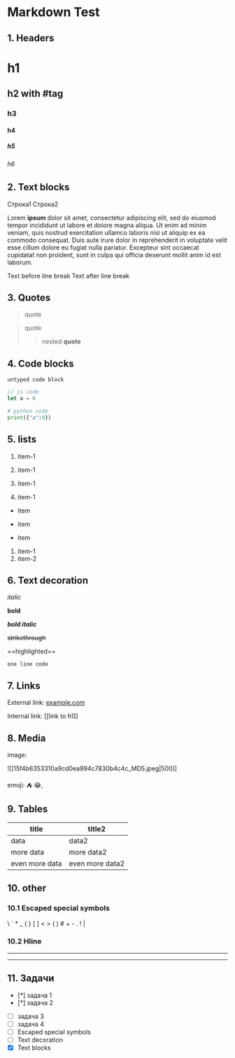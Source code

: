 # Markdown Test

## 1. Headers

# h1
## h2 with #tag
### h3
#### h4
##### h5
###### h6

## 2. Text blocks

Строка1
Строка2

Lorem **ipsum** dolor sit amet, consectetur adipiscing elit, sed do eiusmod tempor incididunt ut labore et dolore magna aliqua. Ut enim ad minim veniam, quis nostrud exercitation ullamco laboris nisi ut aliquip ex ea commodo consequat.
Duis aute irure dolor in reprehenderit in voluptate velit esse cillum dolore eu fugiat nulla pariatur. Excepteur sint occaecat cupidatat non proident, sunt in culpa qui officia deserunt mollit anim id est laborum.

Text before line break
Text after line break

## 3. Quotes

> quote

>quote
>> nested **quote**

## 4. Code blocks

```
untyped code block
```

```js
// js code
let a = 0
```

```python
# python code
print({"a":0})
```

## 5. lists

1. item-1
1. item-1

 1. item-1
 1. item-1
  - item
  - item

- item
 1. item-1
 2. item-2

## 6. Text decoration

*italic*

**bold**

***bold italic***

~~strikethrough~~

==highlighted==

`one line code`

## 7. Links

External link: [example.com](http://example.com)

Internal link: [[link to h1]]

## 8. Media

image:

![[15f4b6353310a9cd0ea994c7830b4c4c_MD5.jpeg|500]]

emoji: ⛺  😂‚

## 9. Tables

| title | title2 |
| --- | ---- |
| data | data2 |
| more data | more data2 |
| even more data | even more data2 |

## 10. other
### 10.1 Escaped special symbols

\\
\`
\*
\_
\{ \}
\[ \]
\< \>
\( \)
\#
\+
\-
\.
\!
\|

### 10.2 Hline

___

---

## 11. Задачи

- [*] задача 1
- [*] задача 2
- [ ] задача 3
- [ ] задача 4
- [ ] Escaped special symbols
- [ ] Text decoration
- [x] Text blocks
